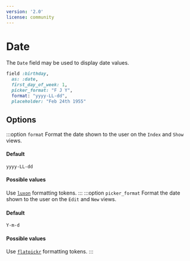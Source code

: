 ```yaml
---
version: '2.0'
license: community
---
```


# Date

The `Date` field may be used to display date values.

```ruby
field :birthday,
  as: :date,
  first_day_of_week: 1,
  picker_format: "F J Y",
  format: "yyyy-LL-dd",
  placeholder: "Feb 24th 1955"
```

## Options

:::option `format`
Format the date shown to the user on the `Index` and `Show` views.

#### Default

`yyyy-LL-dd`

#### Possible values

Use [`luxon`](https://moment.github.io/luxon/#/formatting?id=table-of-tokens) formatting tokens.
:::
:::option `picker_format`
Format the date shown to the user on the `Edit` and `New` views.

#### Default

`Y-m-d`

#### Possible values

Use [`flatpickr`](https://flatpickr.js.org/formatting) formatting tokens.
:::
<!--@include: ./common/date_date_time_common.md-->